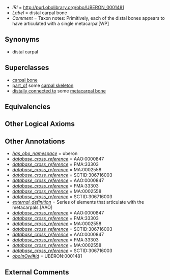  * *IRI* = http://purl.obolibrary.org/obo/UBERON_0001481
 * *Label* = distal carpal bone
 * *Comment* = Taxon notes: Primitively, each of the distal bones appears to have articulated with a single metacarpal[WP]

## Synonyms

 * distal carpal

## Superclasses

 * [carpal bone](../../UBERON/35/UBERON_0001435.md)
 * [part_of](../../BFO/50/BFO_0000050.md) some [carpal skeleton](../../UBERON/80/UBERON_0009880.md)
 * [distally connected to](../../core#distally/to/core#distally_connected_to.md) some [metacarpal bone](../../UBERON/74/UBERON_0002374.md)

## Equivalencies


## Other Logical Axioms


## Other Annotations

 * *[has_obo_namespace](../../ce/oboInOwl#hasOBONamespace.md)* = uberon
 * *[database_cross_reference](../../ef/oboInOwl#hasDbXref.md)* = AAO:0000847
 * *[database_cross_reference](../../ef/oboInOwl#hasDbXref.md)* = FMA:33303
 * *[database_cross_reference](../../ef/oboInOwl#hasDbXref.md)* = MA:0002558
 * *[database_cross_reference](../../ef/oboInOwl#hasDbXref.md)* = SCTID:306716003
 * *[database_cross_reference](../../ef/oboInOwl#hasDbXref.md)* = AAO:0000847
 * *[database_cross_reference](../../ef/oboInOwl#hasDbXref.md)* = FMA:33303
 * *[database_cross_reference](../../ef/oboInOwl#hasDbXref.md)* = MA:0002558
 * *[database_cross_reference](../../ef/oboInOwl#hasDbXref.md)* = SCTID:306716003
 * *[external_definition](../../UBPROP/01/UBPROP_0000001.md)* = Series of elements that articulate with the metacarpals.[AAO]
 * *[database_cross_reference](../../ef/oboInOwl#hasDbXref.md)* = AAO:0000847
 * *[database_cross_reference](../../ef/oboInOwl#hasDbXref.md)* = FMA:33303
 * *[database_cross_reference](../../ef/oboInOwl#hasDbXref.md)* = MA:0002558
 * *[database_cross_reference](../../ef/oboInOwl#hasDbXref.md)* = SCTID:306716003
 * *[database_cross_reference](../../ef/oboInOwl#hasDbXref.md)* = AAO:0000847
 * *[database_cross_reference](../../ef/oboInOwl#hasDbXref.md)* = FMA:33303
 * *[database_cross_reference](../../ef/oboInOwl#hasDbXref.md)* = MA:0002558
 * *[database_cross_reference](../../ef/oboInOwl#hasDbXref.md)* = SCTID:306716003
 * *[oboInOwl#id](../../id/oboInOwl#id.md)* = UBERON:0001481

## External Comments

